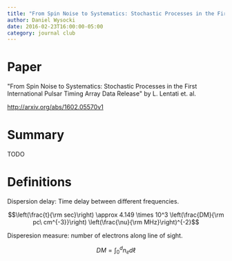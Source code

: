 ```yaml
---
title: "From Spin Noise to Systematics: Stochastic Processes in the First International Pulsar Timing Array Data Release"
author: Daniel Wysocki
date: 2016-02-23T16:00:00-05:00
category: journal club
---
```


<script type="text/x-mathjax-config">
MathJax.Hub.Config({
  tex2jax: {inlineMath: [['$','$'], ['\\(','\\)']]}
});
</script>
<script type="text/javascript" async
  src="https://cdn.mathjax.org/mathjax/latest/MathJax.js?config=TeX-MML-AM_CHTML">
</script>

# Paper

"From Spin Noise to Systematics: Stochastic Processes in the First International Pulsar Timing Array Data Release" by L. Lentati et. al.

<http://arxiv.org/abs/1602.05570v1>


# Summary

TODO


# Definitions

Dispersion delay: Time delay between different frequencies.

$$\left(\frac{t}{\rm sec}\right) \approx 4.149 \times 10^3 \left(\frac{DM}{\rm pc\ cm^{-3}}\right) \left(\frac{\nu}{\rm MHz}\right)^{-2}$$

Disperesion measure: number of electrons along line of sight.

$$DM = \int_0^d n_e d{\ell}$$
